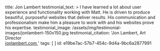 title: Jon Lambert
testimonial_text: >
  I have learned a lot about user experience and functionality working with Matt. He is driven to
  produce beautiful, purposeful websites that deliver results. His communication and professionalism
  make him a pleasure to work with and his websites prove his expertise.
testimonial_image: /assets/img/testimonial-images/jonlambert-150x150.jpg
testimonial_citation: 'Jon Lambert, Art Director<br> <a target="_blank" href="http://jonlambert.com/">jonlambert.com <span class="fa fa-external-link"></span></a>'
tags: [ ]
id: e19be7ac-57b7-454c-9d4a-9bc6a2877991
